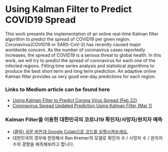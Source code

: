 # Using Kalman Filter to Predict COVID19 Spread

This work  presents the implementation of an online real-time Kalman filter algorithm to predict the spread of COVID19 per given region.
Coronavirus(COVID19 or SARS-CoV-2) has recently caused major worldwide concern.
As the number of coronavirus cases reportedly increases, the spread of COVID19 is a serious threat to global health. 
In this work, we will try to predict the spread of coronavirus for each one of the infected regions. 
Fitting time series analysis and statistical algorithms to produce the best short term and long term prediction. 
An adaptive online Kalman filter provides us very good one-day predictions for each region.

### Links to Medium article can be found here
* [Using Kalman Filter to Predict Corona Virus Spread (Feb 22)](https://medium.com/@rank23/using-kalman-filter-to-predict-corona-virus-spread-72d91b74cc8)
* [Coronavirus Spread Updated Prediction Using Kalman Filter (Mar 1)](https://medium.com/analytics-vidhya/coronavirus-updated-prediction-using-kalman-filter-3ef8b7a72409)


### Kalman Filter을 이용한 대한민국의 코로나19 확진자/사망자/완치자 예측
* [(클릭) 국문 버전과 Google Colab으로 코드를 실행시켜보세요.](./Korean_ver)
* 대한민국의 경우에 한정해서 Ran Kremer의 모델로 확진자 수 / 사망자 수 / 완치자 수의 경향을 예측해보려고 합니다.

